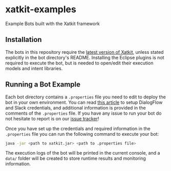 # xatkit-examples
Example Bots built with the Xatkit framework



## Installation

The bots in this repository require the [latest version of Xatkit](https://github.com/xatkit-bot-platform/xatkit/wiki/Installation), unless stated explicitly in the bot directory's README. Installing the Eclipse plugins is not required to execute the bot, but is needed to open/edit their execution models and intent libraries.



## Running a Bot Example

Each bot directory contains a `.properties` file you need to edit to deploy the bot in your own environment. You can read [this article](https://github.com/xatkit-bot-platform/xatkit/wiki/Deploying-chatbots) to setup DialogFlow and Slack credentials, and additional information is provided in the comments of the `.properties` file. If you have any issue to run your bot do not hesitate to report is on our [issue tracker](https://github.com/xatkit-bot-platform/xatkit-examples/issues)!

Once you have set up the credentials and required information in the `.properties` file you can run the following command to execute your bot:

```bash
java -jar <path to xatkit.jar> <path to .properties file>
```

The execution logs of the bot will be printed in the current console, and a `data/` folder will be created to store runtime results and monitoring information.

